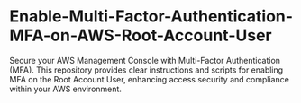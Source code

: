 # Enable-Multi-Factor-Authentication-MFA-on-AWS-Root-Account-User
Secure your AWS Management Console with Multi-Factor Authentication (MFA). This repository provides clear instructions and scripts for enabling MFA on the Root Account User, enhancing access security and compliance within your AWS environment.
